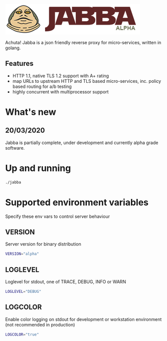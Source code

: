 ![](jabba.png)

Achuta! Jabba is a json friendly reverse proxy for micro-services, written in golang.

## Features
* HTTP 1.1, native TLS 1.2 support with A+ rating
* map URLs to upstream HTTP and TLS based micro-services, inc. policy based routing for a/b testing
* highly concurrent with multiprocessor support



# What's new
## 20/03/2020
Jabba is partially complete, under development and currently alpha grade software.

# Up and running

```bash
./jabba
```


# Supported environment variables

Specify these env vars to control server behaviour

## VERSION
Server version for binary distribution

```bash
VERSION="alpha"
```

## LOGLEVEL
Loglevel for stdout, one of TRACE, DEBUG, INFO or WARN

```bash
LOGLEVEL="DEBUG"
```

## LOGCOLOR
Enable color logging on stdout for development or workstation environment (not recommended in production)

```bash
LOGCOLOR="true"
```

